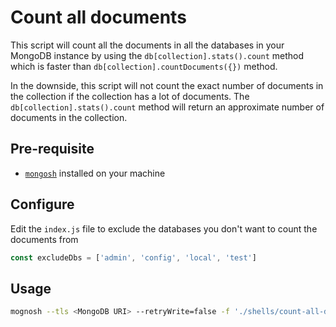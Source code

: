 # Count all documents

This script will count all the documents in all the databases in your MongoDB instance by using the `db[collection].stats().count` method which is faster than `db[collection].countDocuments({})` method.

In the downside, this script will not count the exact number of documents in the collection if the collection has a lot of documents. The `db[collection].stats().count` method will return an approximate number of documents in the collection.


## Pre-requisite
- [`mongosh`](https://www.mongodb.com/docs/mongodb-shell/install/) installed on your machine

## Configure

Edit the `index.js` file to exclude the databases you don't want to count the documents from

```javascript
const excludeDbs = ['admin', 'config', 'local', 'test']
```

## Usage
```bash
mognosh --tls <MongoDB URI> --retryWrite=false -f './shells/count-all-documents/index.js'
```